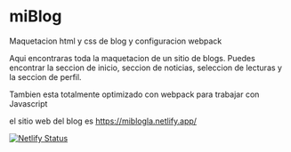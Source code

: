 # miBlog
Maquetacion html y css de blog y configuracion webpack

Aqui encontraras toda la maquetacion de un sitio de blogs. Puedes encontrar la seccion de inicio, seccion de noticias, seleccion de lecturas y la seccion de perfil.

Tambien esta totalmente optimizado con webpack para trabajar con Javascript



el sitio web del blog es https://miblogla.netlify.app/

[![Netlify Status](https://api.netlify.com/api/v1/badges/a783ea66-c043-494c-82ef-539d62ad550c/deploy-status)](https://app.netlify.com/sites/miblogla/deploys)
